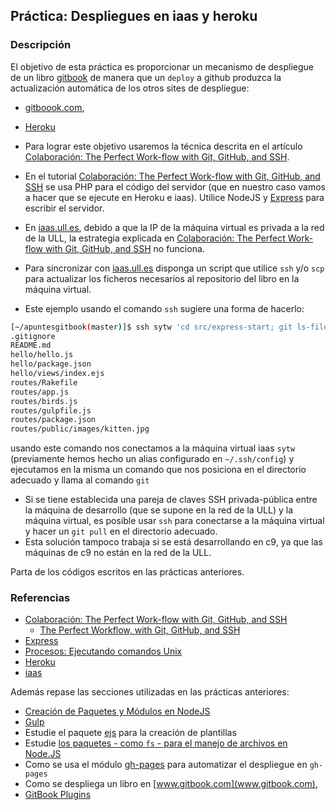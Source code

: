 ## Práctica: Despliegues en iaas y heroku

### Descripción

El objetivo de esta práctica  es proporcionar un mecanismo de despliegue de un libro [gitbook](../apuntes/gitbooknotas/README.md) de manera que
un `deploy` a github produzca la actualización
automática de los otros sites de despliegue:
* [gitboook.com](https://help.gitbook.com/),
* [Heroku](../recursos/heroku.md)

* Para lograr este objetivo usaremos la técnica descrita
en el artículo [Colaboración: The Perfect Work-flow with Git, GitHub, and SSH](../apuntes/colaboracion/README.md).

* En el tutorial [Colaboración: The Perfect Work-flow with Git, GitHub, and SSH](../apuntes/colaboracion/README.md) se usa PHP para el código del servidor (que en nuestro caso vamos a hacer que se ejecute en Heroku e iaas). Utilice NodeJS y  [Express](../apuntes/express/README.md) para escribir el servidor.

* En [iaas.ull.es](../recursos/iaas.md), debido a que la IP de la máquina virtual es privada a la red de la ULL, la estrategia explicada en
[Colaboración: The Perfect Work-flow with Git, GitHub, and SSH](../apuntes/colaboracion/README.md)
no funciona.
* Para sincronizar con [iaas.ull.es](../recursos/iaas.md) disponga un script que utilice `ssh` y/o `scp` para actualizar los ficheros necesarios al repositorio del libro en la máquina virtual.

* Este ejemplo usando el comando `ssh` sugiere una forma de hacerlo:

```bash
[~/apuntesgitbook(master)]$ ssh sytw 'cd src/express-start; git ls-files'
.gitignore
README.md
hello/hello.js
hello/package.json
hello/views/index.ejs
routes/Rakefile
routes/app.js
routes/birds.js
routes/gulpfile.js
routes/package.json
routes/public/images/kitten.jpg
```
usando este comando nos conectamos a la máquina virtual iaas `sytw` (previamente hemos hecho un alias configurado en `~/.ssh/config`) y ejecutamos en la misma un comando que nos posiciona en el directorio adecuado y llama al comando `git`
* Si se tiene establecida una pareja de claves SSH privada-pública entre la máquina de desarrollo (que se supone en la red de la ULL) y la máquina virtual, es posible usar `ssh` para conectarse a la máquina virtual y hacer un `git pull` en el directorio adecuado.
* Esta solución tampoco trabaja si se está desarrollando en c9, ya que las máquinas de c9 no están en la red de la ULL.


Parta de los códigos escritos en las prácticas anteriores.


### Referencias

* [Colaboración: The Perfect Work-flow with Git, GitHub, and SSH](../apuntes/colaboracion/README.md)
  * [The Perfect Workflow, with Git, GitHub, and SSH](https://code.tutsplus.com/tutorials/the-perfect-workflow-with-git-github-and-ssh--net-19564)
* [Express](../apuntes/express/README.md)
* [Procesos: Ejecutando comandos Unix](../apuntes/processes/README.md)
* [Heroku](../recursos/heroku.md)
* [iaas](../recursos/iaas.md)



Además repase las secciones utilizadas en las prácticas anteriores:

* [Creación de Paquetes y Módulos en NodeJS](../apuntes/nodejspackages.md)
* [Gulp](../apuntes/gulp/README.md)
* Estudie el paquete [ejs](https://www.npmjs.com/package/ejs)
para la creación de plantillas
* Estudie [los paquetes - como `fs` - para el manejo de archivos en Node.JS](../apuntes/fs.md)
* Como se usa el módulo [gh-pages](https://www.npmjs.com/package/gh-pages) para automatizar el despliegue en `gh-pages`
* Como se despliega un libro en [www.gitbook.com](www.gitbook.com),
* [GitBook Plugins](https://plugins.gitbook.com/)
